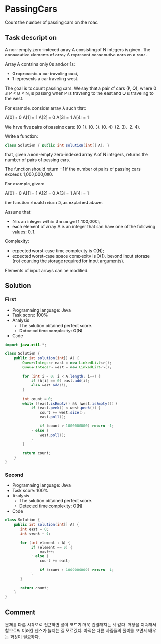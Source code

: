 # PassingCars

Count the number of passing cars on the road.

## Task description

A non-empty zero-indexed array A consisting of N integers is given. The consecutive elements of array A represent consecutive cars on a road.

Array A contains only 0s and/or 1s:

* 0 represents a car traveling east,
* 1 represents a car traveling west.

The goal is to count passing cars. We say that a pair of cars (P, Q), where 0 ≤ P < Q < N, is passing when P is traveling to the east and Q is traveling to the west.

For example, consider array A such that:

  A[0] = 0  A[1] = 1  A[2] = 0  A[3] = 1  A[4] = 1

We have five pairs of passing cars: (0, 1), (0, 3), (0, 4), (2, 3), (2, 4).

Write a function:

```java
class Solution { public int solution(int[] A); }
```

that, given a non-empty zero-indexed array A of N integers, returns the number of pairs of passing cars.

The function should return −1 if the number of pairs of passing cars exceeds 1,000,000,000.

For example, given:

  A[0] = 0  A[1] = 1  A[2] = 0  A[3] = 1  A[4] = 1

the function should return 5, as explained above.

Assume that:

* N is an integer within the range [1..100,000];
* each element of array A is an integer that can have one of the following values: 0, 1.

Complexity:

* expected worst-case time complexity is O(N);
* expected worst-case space complexity is O(1), beyond input storage (not counting the storage required for input arguments).

Elements of input arrays can be modified.

## Solution

### First

* Programming language: Java
* Task score: 100%
* Analysis
  - The solution obtained perfect score.
  - Detected time complexity: O(N)
* Code

```java
import java.util.*;

class Solution {
    public int solution(int[] A) {
        Queue<Integer> east = new LinkedList<>();
        Queue<Integer> west = new LinkedList<>();
        
        for (int i = 0; i < A.length; i++) {
            if (A[i] == 0) east.add(i);
            else west.add(i);
        }
        
        int count = 0;
        while (!east.isEmpty() && !west.isEmpty()) {
            if (east.peek() < west.peek()) {
                count += west.size();
                east.poll();
                
                if (count > 1000000000) return -1;
            } else {
                west.poll();
            }
        }
        
        return count;
    }
}
```

### Second

* Programming language: Java
* Task score: 100%
* Analysis
  - The solution obtained perfect score.
  - Detected time complexity: O(N)
* Code

```java
class Solution {
    public int solution(int[] A) {
       int east = 0;
       int count = 0;
       
       for (int element : A) {
            if (element == 0) {
                east++;
            } else {
                count += east;
                
                if (count > 1000000000) return -1;
            }
       }
       
       return count;
    }
}
```

## Comment

문제를 다른 시각으로 접근하면 풀이 코드가 더욱 간결해지는 것 같다. 과정을 지속해서 함으로써 이러한 센스가 늘지는 잘 모르겠다. 아직은 다른 사람들의 풀이를 보면서 배우는 과정이 필요하다.
